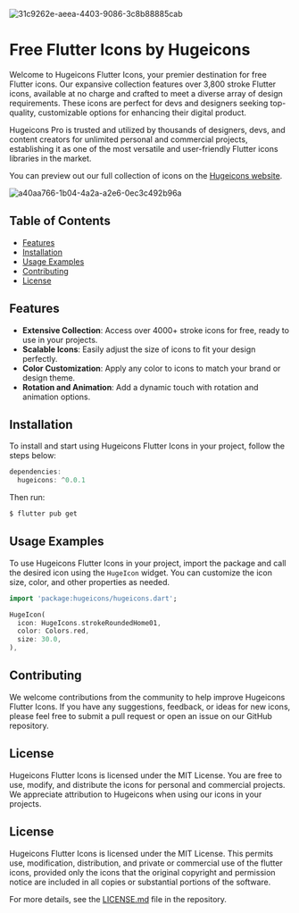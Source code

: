 ![31c9262e-aeea-4403-9086-3c8b88885cab](https://github.com/hugeicons/hugeicons-react/assets/130147052/ff91f2f0-095a-4c6d-8942-3af4759f9021)


# Free Flutter Icons by Hugeicons

Welcome to Hugeicons Flutter Icons, your premier destination for free Flutter icons. Our expansive collection features over 3,800 stroke Flutter icons, available at no charge and crafted to meet a diverse array of design requirements. These icons are perfect for devs and designers seeking top-quality, customizable options for enhancing their digital product.

Hugeicons Pro is trusted and utilized by thousands of designers, devs, and content creators for unlimited personal and commercial projects, establishing it as one of the most versatile and user-friendly Flutter icons libraries in the market.

You can preview out our full collection of icons on the [Hugeicons website](https://hugeicons.com/icons).


![a40aa766-1b04-4a2a-a2e6-0ec3c492b96a](https://github.com/hugeicons/hugeicons-react/assets/130147052/f82c0e0e-60ae-4617-802f-812cdc7a58da)


## Table of Contents
- [Features](#features)
- [Installation](#installation)
- [Usage Examples](#usage-examples)
- [Contributing](#contributing)
- [License](#license)

## Features

- **Extensive Collection**: Access over 4000+ stroke icons for free, ready to use in your projects.
- **Scalable Icons**: Easily adjust the size of icons to fit your design perfectly.
- **Color Customization**: Apply any color to icons to match your brand or design theme.
- **Rotation and Animation**: Add a dynamic touch with rotation and animation options.

## Installation

To install and start using Hugeicons Flutter Icons in your project, follow the steps below:

```dart
dependencies:
  hugeicons: ^0.0.1
```

Then run:

```bash
$ flutter pub get
```

## Usage Examples

To use Hugeicons Flutter Icons in your project, import the package and call the desired icon using the `HugeIcon` widget. You can customize the icon size, color, and other properties as needed.

```dart
import 'package:hugeicons/hugeicons.dart';

HugeIcon(
  icon: HugeIcons.strokeRoundedHome01,
  color: Colors.red,
  size: 30.0,
),
```

## Contributing

We welcome contributions from the community to help improve Hugeicons Flutter Icons. If you have any suggestions, feedback, or ideas for new icons, please feel free to submit a pull request or open an issue on our GitHub repository.

## License

Hugeicons Flutter Icons is licensed under the MIT License. You are free to use, modify, and distribute the icons for personal and commercial projects. We appreciate attribution to Hugeicons when using our icons in your projects.

## License

Hugeicons Flutter Icons is licensed under the MIT License. This permits use, modification, distribution, and private or commercial use of the flutter icons, provided only the icons that the original copyright and permission notice are included in all copies or substantial portions of the software.

For more details, see the [LICENSE.md](./LICENSE.md) file in the repository.
